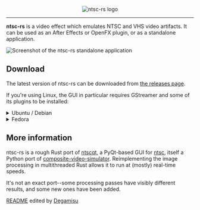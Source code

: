 <p align="center">
    <picture>
        <source media="(prefers-color-scheme: dark)" srcset="./docs/img/logo-darkmode.svg">
        <img alt="ntsc-rs logo" src="./docs/img/logo-lightmode.svg">
    </picture>
</p>

---

**ntsc-rs** is a video effect which emulates NTSC and VHS video artifacts. It can be used as an After Effects or OpenFX plugin, or as a standalone application.

![Screenshot of the ntsc-rs standalone application](./docs/img/appdemo.png)

## Download

The latest version of ntsc-rs can be downloaded from [the releases page](https://github.com/valadaptive/ntsc-rs/releases).

If you're using Linux, the GUI in particular requires GStreamer and some of its plugins to be installed:

<details>
<summary>Ubuntu / Debian</summary>

```bash
$ sudo apt-get install libgstreamer1.0 gstreamer1.0-plugins-base gstreamer1.0-plugins-good gstreamer1.0-plugins-bad gstreamer1.0-plugins-ugly gstreamer1.0-libav gstreamer1.0-alsa
```
It should work! But if it doesn't (access denied, can't open) . . .
--
Locate the executable

![Screenshot from 2024-01-15 10-27-52](https://github.com/valadaptive/ntsc-rs/assets/149022474/59685de5-b80d-4ae7-b25d-4cb8965e767d)

Right click. Go to `Properties > Permissions`

![Allow-Excecute](https://github.com/valadaptive/ntsc-rs/assets/149022474/81387a98-6d7f-4305-8162-b08ed2556973)

Click the button that says `Allow executing file as a program`

Try again in terminal!

```bash
./ntsc-rs-standalone
```

</details>

<details>
<summary>Fedora</summary>

In order to decode and encode H.264 video, you'll need packages from the [RPM Fusion "free" repository](https://rpmfusion.org/Configuration).

After enabling the RPM Fusion "free" repository:

```bash
$ sudo dnf install gstreamer1 gstreamer1-plugins-base gstreamer1-plugins-good gstreamer1-plugins-bad-free gstreamer1-plugins-bad-freeworld gstreamer1-plugins-ugly gstreamer1-plugin-libav libavcodec-freeworld
```
</details>

## More information

ntsc-rs is a rough Rust port of [ntscqt](https://github.com/JargeZ/ntscqt), a PyQt-based GUI for [ntsc](https://github.com/zhuker/ntsc), itself a Python port of [composite-video-simulator](https://github.com/joncampbell123/composite-video-simulator). Reimplementing the image processing in multithreaded Rust allows it to run at (mostly) real-time speeds.

It's not an exact port--some processing passes have visibly different results, and some new ones have been added.

[README](README.md) edited by [Degamisu](https://github.com/Degamisu)
